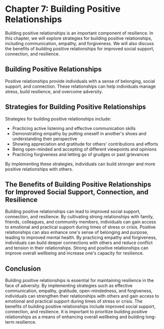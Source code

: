 Chapter 7: Building Positive Relationships
==========================================

Building positive relationships is an important component of resilience. In this chapter, we will explore strategies for building positive relationships, including communication, empathy, and forgiveness. We will also discuss the benefits of building positive relationships for improved social support, connection, and resilience.

Building Positive Relationships
-------------------------------

Positive relationships provide individuals with a sense of belonging, social support, and connection. These relationships can help individuals manage stress, build resilience, and overcome adversity.

Strategies for Building Positive Relationships
----------------------------------------------

Strategies for building positive relationships include:

* Practicing active listening and effective communication skills
* Demonstrating empathy by putting oneself in another's shoes and understanding their perspective
* Showing appreciation and gratitude for others' contributions and efforts
* Being open-minded and accepting of different viewpoints and opinions
* Practicing forgiveness and letting go of grudges or past grievances

By implementing these strategies, individuals can build stronger and more positive relationships with others.

The Benefits of Building Positive Relationships for Improved Social Support, Connection, and Resilience
-------------------------------------------------------------------------------------------------------

Building positive relationships can lead to improved social support, connection, and resilience. By cultivating strong relationships with family, friends, colleagues, and community members, individuals can gain access to emotional and practical support during times of stress or crisis. Positive relationships can also enhance one's sense of belonging and purpose, leading to improved mental health. By practicing empathy and forgiveness, individuals can build deeper connections with others and reduce conflict and tension in their relationships. Strong and positive relationships can improve overall wellbeing and increase one's capacity for resilience.

Conclusion
----------

Building positive relationships is essential for maintaining resilience in the face of adversity. By implementing strategies such as effective communication, empathy, gratitude, open-mindedness, and forgiveness, individuals can strengthen their relationships with others and gain access to emotional and practical support during times of stress or crisis. The benefits of building positive relationships include improved social support, connection, and resilience. It is important to prioritize building positive relationships as a means of enhancing overall wellbeing and building long-term resilience.


